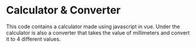 # Calculator & Converter

This code contains a calculator made using javascript in vue. Under the calculator is also a converter that takes the value of millimeters and convert it to 4 different values. 